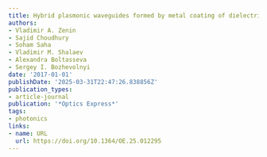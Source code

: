 ```yaml
---
title: Hybrid plasmonic waveguides formed by metal coating of dielectric ridges
authors:
- Vladimir A. Zenin
- Sajid Choudhury
- Soham Saha
- Vladimir M. Shalaev
- Alexandra Boltasseva
- Sergey I. Bozhevolnyi
date: '2017-01-01'
publishDate: '2025-03-31T22:47:26.838856Z'
publication_types:
- article-journal
publication: '*Optics Express*'
tags:
- photonics
links:
- name: URL
  url: https://doi.org/10.1364/OE.25.012295
---
```

